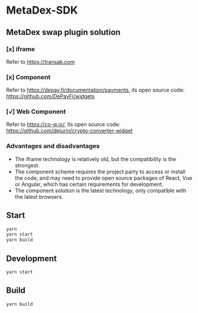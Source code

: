 # MetaDex-SDK

## MetaDex swap plugin solution

### [x] iframe

Refer to <https://transak.com>

### [x] Component

Refer to <https://depay.fi/documentation/payments>, its open source code: <https://github.com/DePayFi/widgets>

### [√] Web Component

Refer to <https://co-w.io/>, its open source code: <https://github.com/dejurin/crypto-converter-widget>

### Advantages and disadvantages

- The iframe technology is relatively old, but the compatibility is the strongest.
- The component scheme requires the project party to access or install the code, and may need to provide open source packages of React, Vue or Angular, which has certain requirements for development.
- The component solution is the latest technology, only compatible with the latest browsers.

## Start

```bash
yarn
yarn start
yarn build
```

## Development

```bash
yarn start
```

## Build

```bash
yarn build
```
